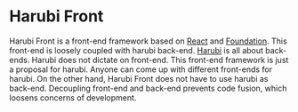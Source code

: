 # Harubi Front
Harubi Front is a front-end framework based on [React](https://reactjs.org) and [Foundation](https://foundation.zurb.com). This front-end is loosely coupled with harubi back-end. [Harubi](https://github.com/chelahmy/harubi) is all about back-ends. Harubi does not dictate on front-end. This front-end framework is just a proposal for harubi. Anyone can come up with different front-ends for harubi. On the other hand, Harubi Front does not have to use harubi as back-end. Decoupling front-end and back-end prevents code fusion, which loosens concerns of development.
